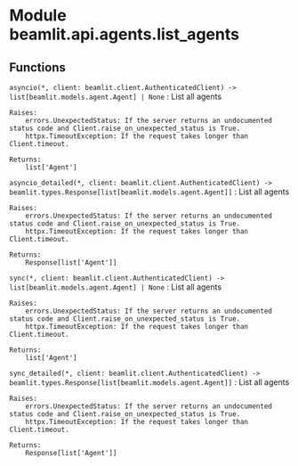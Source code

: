Module beamlit.api.agents.list_agents
=====================================

Functions
---------

`asyncio(*, client: beamlit.client.AuthenticatedClient) ‑> list[beamlit.models.agent.Agent] | None`
:   List all agents
    
    Raises:
        errors.UnexpectedStatus: If the server returns an undocumented status code and Client.raise_on_unexpected_status is True.
        httpx.TimeoutException: If the request takes longer than Client.timeout.
    
    Returns:
        list['Agent']

`asyncio_detailed(*, client: beamlit.client.AuthenticatedClient) ‑> beamlit.types.Response[list[beamlit.models.agent.Agent]]`
:   List all agents
    
    Raises:
        errors.UnexpectedStatus: If the server returns an undocumented status code and Client.raise_on_unexpected_status is True.
        httpx.TimeoutException: If the request takes longer than Client.timeout.
    
    Returns:
        Response[list['Agent']]

`sync(*, client: beamlit.client.AuthenticatedClient) ‑> list[beamlit.models.agent.Agent] | None`
:   List all agents
    
    Raises:
        errors.UnexpectedStatus: If the server returns an undocumented status code and Client.raise_on_unexpected_status is True.
        httpx.TimeoutException: If the request takes longer than Client.timeout.
    
    Returns:
        list['Agent']

`sync_detailed(*, client: beamlit.client.AuthenticatedClient) ‑> beamlit.types.Response[list[beamlit.models.agent.Agent]]`
:   List all agents
    
    Raises:
        errors.UnexpectedStatus: If the server returns an undocumented status code and Client.raise_on_unexpected_status is True.
        httpx.TimeoutException: If the request takes longer than Client.timeout.
    
    Returns:
        Response[list['Agent']]